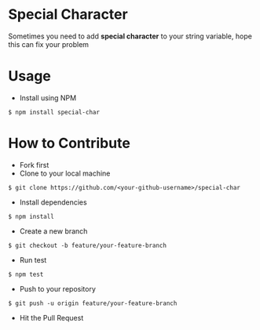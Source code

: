 # Special Character

Sometimes you need to add **special character** to your string variable, hope this can fix your problem

# Usage

- Install using NPM

```shell
$ npm install special-char
```

# How to Contribute
- Fork first
- Clone to your local machine
```shell
$ git clone https://github.com/<your-github-username>/special-char
```

- Install dependencies
```shell
$ npm install
```

- Create a new branch
```shell
$ git checkout -b feature/your-feature-branch
```

- Run test
```shell
$ npm test
```

- Push to your repository
```shell
$ git push -u origin feature/your-feature-branch
```

- Hit the Pull Request
